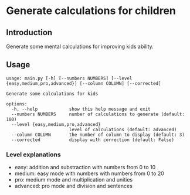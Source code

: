 # Generate calculations for children

## Introduction

Generate some mental calculations for improving kids ability.

## Usage

``` text
usage: main.py [-h] [--numbers NUMBERS] [--level {easy,medium,pro,advanced}] [--column COLUMN] [--corrected]

Generate some calculations for kids

options:
  -h, --help            show this help message and exit
  --numbers NUMBERS     number of calculations to generate (default: 100)
  --level {easy,medium,pro,advanced}
                        level of calculations (default: advanced)
  --column COLUMN       the number of column to display (default: 3)
  --corrected           display with correction (default: False)
```

### Level explanations

* easy: addition and substraction with numbers from 0 to 10
* medium: easy mode with numbers with numbers from 0 to 20
* pro: medium mode and multiplication and unities
* advanced: pro mode and division and sentences
